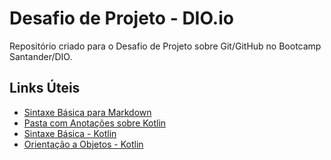 # Desafio de Projeto - DIO.io

Repositório criado para o Desafio de Projeto sobre Git/GitHub no Bootcamp Santander/DIO.

## Links Úteis
- [Sintaxe Básica para Markdown](https://www.markdownguide.org/basic-syntax)
- [Pasta com Anotações sobre Kotlin](https://github.com/guisperanza/dio-desafio-github/tree/main/kotlin)
- [Sintaxe Básica - Kotlin](https://github.com/guisperanza/dio-desafio-github/blob/main/kotlin/Sintaxe-Basica.md)
- [Orientação a Objetos - Kotlin](https://github.com/guisperanza/dio-desafio-github/blob/main/kotlin/Orientacao-a-Objeto.md)

